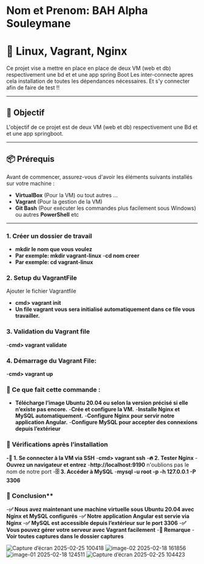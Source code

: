 # Nom et Prenom: BAH Alpha Souleymane
# 🚀 Linux, Vagrant, Nginx

Ce projet vise a mettre en place en place de deux VM (web et db) respectivement une bd et et une app spring Boot
Les inter-connecte apres cela installation de toutes les dépendances nécessaires.
Et s'y connecter afin de faire de test !!

---


## 🎯 Objectif
L'objectif de ce projet est de deux VM (web et db) respectivement une Bd et et une app springboot. 

---

## 📦 Prérequis
Avant de commencer, assurez-vous d'avoir les éléments suivants installés sur votre machine :

- **VirtualBox** (Pour la VM) ou tout autres ... 
- **Vagrant** (Pour la gestion de la VM)
- **Git Bash** (Pour exécuter les commandes plus facilement sous Windows) ou autres **PowerShell** etc

---


### 1. Créer un dossier de travail
- **mkdir le nom que vous  voulez**
- **Par exemple: mkdir vagrant-linux**
-**cd nom creer**
- **Par exemple: cd vagrant-linux**
 
 ### 2. Setup du VagrantFile 
 Ajouter le fichier Vagrantfile
- **cmd> vagrant init**
- **Un file vagrant vous sera initialisé automatiquement dans ce file vous travailler.**

### 3. Validation du Vagrant file
-**cmd> vagrant validate**

### 4. Démarrage du Vagrant File:
-**cmd> vagrant up**

### 📌 Ce que fait cette commande :
- **Télécharge l’image Ubuntu 20.04 ou selon la version précisé si elle n’existe pas encore.**
-**Crée et configure la VM.**
-**Installe Nginx et MySQL automatiquement.**
-**Configure Nginx pour servir notre application Angular.**
-**Configure MySQL pour accepter des connexions depuis l’extérieur**

### 🎯 Vérifications après l’installation
**-🔗 1. Se connecter à la VM via SSH**
-**cmd> vagrant ssh**
-**🔥 2. Tester Nginx**
-**Ouvrez un navigateur et entrez** 
-**http://localhost:9190** n'oublions pas le nom de notre port 
-**🗄 3. Accéder à MySQL**
-**mysql -u root -p -h 127.0.0.1 -P 3306**

### 📌 Conclusion**
-**✅ Nous avez maintenant une machine virtuelle sous Ubuntu 20.04 avec Nginx et MySQL configurés**
-**✅ Notre application Angular est servie via Nginx**
-**✅ MySQL est accessible depuis l’extérieur sur le port 3306**
-**✅ Vous pouvez gérer votre serveur avec Vagrant facilement**
-**📝 Remarque**
-**Voir toutes captures dans le dossier captures**

![Capture d’écran 2025-02-25 100418](https://github.com/user-attachments/assets/dc826652-8bd3-49f1-be8b-e4a026a62287)
![image-02 2025-02-18 161856](https://github.com/user-attachments/assets/7c839aef-5af1-440f-8d8f-4b4ca751b8af)
![image-01 2025-02-18 124511](https://github.com/user-attachments/assets/38d189ed-e487-4a71-bc2d-226112020c92)
![Capture d’écran 2025-02-25 104423](https://github.com/user-attachments/assets/b6259327-2686-4c14-bcff-0bbd37771884)

